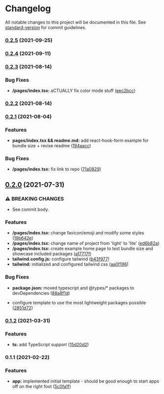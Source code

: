 # Changelog

All notable changes to this project will be documented in this file. See [standard-version](https://github.com/conventional-changelog/standard-version) for commit guidelines.

### [0.2.5](https://github.com/dayvista/next-lite/compare/v0.2.4...v0.2.5) (2021-09-25)

### [0.2.4](https://github.com/dayvista/next-lite/compare/v0.2.3...v0.2.4) (2021-09-11)

### [0.2.3](https://github.com/dayvista/next-lite/compare/v0.2.2...v0.2.3) (2021-08-14)


### Bug Fixes

* **/pages/index.tsx:** aCTUALLY fix color mode stuff ([eec2bcc](https://github.com/dayvista/next-lite/commit/eec2bcc843b844a5c6b6f8aaebbb47d8beb9de26))

### [0.2.2](https://github.com/dayvista/next-lite/compare/v0.2.1...v0.2.2) (2021-08-14)

### [0.2.1](https://github.com/dayvista/next-lite/compare/v0.2.0...v0.2.1) (2021-08-04)


### Features

* **pages/index.tsx && readme.md:** add react-hook-form example for bundle size + revise readme ([194aacc](https://github.com/dayvista/next-lite/commit/194aaccfc64a83ff60562ebd38d967fec0095ced))


### Bug Fixes

* **/pages/index.tsx:** fix link to repo ([71a0829](https://github.com/dayvista/next-lite/commit/71a08299cab3ff5683b6f6569c79cbad42274025))

## [0.2.0](https://github.com/dayvista/next-lite/compare/v0.1.2...v0.2.0) (2021-07-31)


### ⚠ BREAKING CHANGES

* See commit body.

### Features

* **/pages/index.tsx:** change favicon/emoji and modify some styles ([19b642e](https://github.com/dayvista/next-lite/commit/19b642e57d6761603bf21275872e8e0c20d7e437))
* **/pages/index.tsx:** change name of project from 'light' to 'lite' ([ed6b82a](https://github.com/dayvista/next-lite/commit/ed6b82aa7a1cabde2e68a008e8d3828d6333d566))
* **/pages/index.tsx:** create example home page to test bundle size and showcase included packages ([a17717f](https://github.com/dayvista/next-lite/commit/a17717f5a80bc0fb20d33dce16778cc7e6c9af2e))
* **tailwind.config.js:** configure tailwind ([b43f977](https://github.com/dayvista/next-lite/commit/b43f977efd0403158054131133704e16ab303b9f))
* **tailwind:** initialized and configured tailwind css ([aa0f196](https://github.com/dayvista/next-lite/commit/aa0f1961321c8638b2c20fd120b7852f816059c9))


### Bug Fixes

* **package.json:** moved typescript and @types/* packages to devDependencies ([88a8f1d](https://github.com/dayvista/next-lite/commit/88a8f1ddf421869e25a9274395b92eab31eb5089))


* configure template to use the most lightweight packages possible ([2851d72](https://github.com/dayvista/next-lite/commit/2851d72e9954665c50d165fcbfe16c3a7a20c9c1))

### [0.1.2](https://github.com/dayvista/next.js-template/compare/v0.1.1...v0.1.2) (2021-03-31)


### Features

* **ts:** add TypeScript support ([15d20d2](https://github.com/dayvista/next.js-template/commit/15d20d2ff3dae0b2d53794edd85742fed91f8dcd))

### 0.1.1 (2021-02-22)


### Features

* **app:** implemented initial template - should be good enough to start apps off on the right foot ([5c0fa1f](https://github.com/SEO-for-Real-Estate-Investors/next.js-template/commit/5c0fa1f71504981ef4ab2f31d3241c7adcbbceda))
